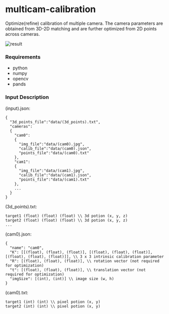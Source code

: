 # multicam-calibration

Optimize(refine) calibration of multiple camera. The camera parameters are obtained from 3D-2D matching and are further optimized from 2D points across cameras.

![result](https://user-images.githubusercontent.com/19196641/89715651-6bd35800-d9a7-11ea-85e1-fb7fb6adb472.png)


### Requirements 

* python
* numpy
* opencv
* pands

### Input Description
(input).json:
```
{
  "3d_points_file":"data/(3d_points).txt",
  "cameras":
  {
    "cam0": 
    {
      "img_file":"data/(cam0).jpg",
      "calib_file":"data/(cam0).json",
      "points_file":"data/(cam0).txt"
    },
    "cam1": 
    {
      "img_file":"data/(cam1).jpg",
      "calib_file":"data/(cam1).json",
      "points_file":"data/(cam1).txt"
    },
    ...
  }
}
```

(3d_points).txt:
```
target1 (float) (float) (float) \\ 3d potion (x, y, z)
target2 (float) (float) (float) \\ 3d potion (x, y, z)
...
```

(cam0).json:
```
{
  "name": "cam0", 
  "K": [[(float), (float), (float)], [(float), (float), (float)], [(float), (float), (float)]], \\ 3 x 3 intrinsic calibration parameter 
  "R": [(float), (float), (float)], \\ rotation vector (not required for optimization)
  "t": [(float), (float), (float)], \\ translation vector (not required for optimization)
  "imgSize": [(int), (int)] \\ image size (w, h)
}
```

(cam0).txt:
```
target1 (int) (int) \\ pixel potion (x, y)
target2 (int) (int) \\ pixel potion (x, y)
```
